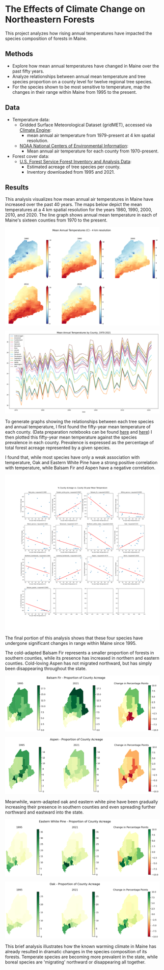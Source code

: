 # The Effects of Climate Change on Northeastern Forests

This project analyzes how rising annual temperatures have impacted the species composition of forests in Maine. 

## Methods
* Explore how mean annual temperatures have changed in Maine over the past fifty years. 
* Analyze relationships between annual mean temperature and tree species proportion on a county level for twelve regional tree species. 
* For the species shown to be most sensitive to temperature, map the changes in their range within Maine from 1995 to the present. 

## Data 
* Temperature data:
    * Gridded Surface Meteorological Dataset (gridMET), accessed via [Climate Engine](https://app.climateengine.com/climateEngine):  
        * mean annual air temperature from 1979-present at 4 km spatial resolution. 
    * [NOAA National Centers of Environmental Information](https://www.ncei.noaa.gov/):
        * Mean annual air temperature for each county from 1970-present.  
* Forest cover data:
    * [U.S. Forest Service Forest Inventory and Analysis Data](https://apps.fs.usda.gov/fiadb-api/evalidator):
        * Estimated acreage of tree species per county.
        * Inventory downloaded from 1995 and 2021.

## Results
This analysis visualizes how mean annual air temperatures in Maine have increased over the past 40 years. The maps below depict the mean temperatures at a 4 km spatial resolution for the years 1980, 1990, 2000, 2010, and 2020. The line graph shows annual mean temperature in each of Maine's sixteen counties from 1970 to the present. 

![gridMet map](/images/maine_temp_change.png)

![temp plot](/images/temp_change_plot.png)

To generate graphs showing the relationships between each tree species and annual temperature, I first found the fifty-year mean temperature of each county. (Data preparation notebooks can be found [here](data_prep_forest.ipynb) and [here](data_prep_temperature.ipynb)) I then plotted this fifty-year mean temperature against the species prevalence in each county. Prevalence is expressed as the percentage of total forest acreage represented by a given species. 

I found that, while most species have only a weak association with temperature, Oak and Eastern White Pine have a strong positive correlation with temperature, while Balsam Fir and Aspen have a negative correlation. 

![graphs](/images/temp_v_species_plots.png)

The final portion of this analysis shows that these four species have undergone significant changes in range within Maine since 1995. 

The cold-adapted Balsam Fir represents a smaller proportion of forests in southern counties, while its presence has increased in northern and eastern counties. Cold-loving Aspen has not migrated northward, but has simply been disappearing throughout the state.

![balsam_fir](/images/Balsam%20Fir_choropleth.png)

![Aspen](/images/Aspen_choropleth.png)

Meanwhile, warm-adapted oak and eastern white pine have been gradually increasing their presence in southern counties and even spreading further northward and eastward into the state. 

![eastern_pine](/images/Eastern%20White%20Pine_choropleth.png)

![oak](/images/Oak_choropleth.png)

This brief analysis illustrates how the known warming climate in Maine has already resulted in dramatic changes in the species composition of its forests. Temperate species are becoming more prevalent in the state, while boreal species are 'migrating' northward or disappearing all together. 
